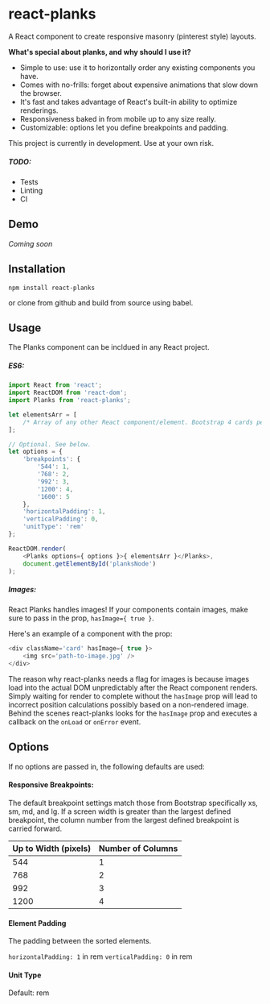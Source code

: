 # react-planks
A React component to create responsive masonry (pinterest style) layouts. 

**What's special about planks, and why should I use it?**
* Simple to use: use it to horizontally order any existing components you have.
* Comes with no-frills: forget about expensive animations that slow down the browser.
* It's fast and takes advantage of React's built-in ability to optimize renderings.
* Responsiveness baked in from mobile up to any size really.
* Customizable: options let you define breakpoints and padding.

This project is currently in development. Use at your own risk.

##### TODO:
* Tests
* Linting
* CI

## Demo
*Coming soon*

## Installation
```
npm install react-planks
```

or clone from github and build from source using babel.

## Usage
The Planks component can be incldued in any React project. 

##### ES6:
```javascript
import React from 'react';
import ReactDOM from 'react-dom';
import Planks from 'react-planks';

let elementsArr = [
    /* Array of any other React component/element. Bootstrap 4 cards perhaps? */
];

// Optional. See below.
let options = {
    'breakpoints': {
        '544': 1,
        '768': 2,
        '992': 3,
        '1200': 4,
        '1600': 5
    },
    'horizontalPadding': 1,
    'verticalPadding': 0,
    'unitType': 'rem'
};

ReactDOM.render(
    <Planks options={ options }>{ elementsArr }</Planks>,
    document.getElementById('planksNode')
);
```

##### Images:
React Planks handles images! If your components contain images, make sure to pass in the prop, `hasImage={ true }`.

Here's an example of a component with the prop:
```javascript
<div className='card' hasImage={ true }>
    <img src='path-to-image.jpg' />
</div>
```

The reason why react-planks needs a flag for images is because images load into the actual DOM unpredictably after the
React component renders. Simply waiting for render to complete without the `hasImage` prop will lead to incorrect
position calculations possibly based on a non-rendered image. Behind the scenes react-planks looks for the `hasImage`
prop and executes a callback on the `onLoad` or `onError` event.

## Options
If no options are passed in, the following defaults are used:

#### Responsive Breakpoints:
The default breakpoint settings match those from Bootstrap specifically xs, sm, md, and lg. If a screen width is
greater than the largest defined breakpoint, the column number from the largest defined breakpoint is carried forward.

Up to Width (pixels) | Number of Columns
--- | ---
544 | 1
768 | 2
992 | 3
1200 | 4

#### Element Padding
The padding between the sorted elements.

`horizontalPadding: 1` in rem
`verticalPadding: 0` in rem

#### Unit Type
Default: rem
